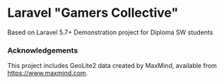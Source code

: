 # Laravel "Gamers Collective"

Based on Laravel 5.7+
Demonstration project for Diploma SW students

### Acknowledgements

This project includes GeoLite2 data created by MaxMind, available from <a href="https://www.maxmind.com">https://www.maxmind.com</a>.
